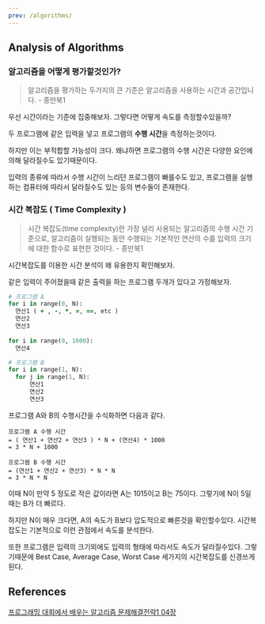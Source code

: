 ```yaml
---
prev: /algorithms/
---
```

## Analysis of Algorithms

### 알고리즘을 어떻게 평가할것인가?

> 알고리즘을 평가하는 두가지의 큰 기준은 알고리즘을 사용하는 시간과 공간입니다. - 종만북1

우선 시간이라는 기준에 집중해보자. 그렇다면 어떻게 속도를 측정할수있을까?

두 프로그램에 같은 입력을 넣고 프로그램의 **수행 시간**을 측정하는것이다. 

하지만 이는 부적합할 가능성이 크다. 왜냐하면 프로그램의 수행 시간은 다양한 요인에 의해 달라질수도 있기때문이다. 

입력의 종류에 따라서 수행 시간이 느리던 프로그램이 빠를수도 있고, 프로그램을 실행하는 컴퓨터에 따라서 달라질수도 있는 등의 변수들이 존재한다.


### 시간 복잡도 ( Time Complexity )

> 시간 복잡도(time complexity)란 가장 널리 사용되는 알고리즘의 수행 시간 기준으로, 알고리즘이 실행되는 동안 수행되는 기본적인 연산의 수를 입력의 크기에 대한 함수로 표현한 것이다.  - 종만북1

시간복잡도를 이용한 시간 분석이 왜 유용한지 확인해보자. 

같은 입력이 주어졌을때 같은 출력을 하는 프로그램 두개가 있다고 가정해보자.

```ruby
# 프로그램 A
for i in range(0, N):
  연산1 ( + , -, *, =, ==, etc )
  연산2 
  연산3
  
for i in range(0, 1000):
  연산4
```

```ruby
# 프로그램 B
for i in range(1, N):
  for j in range(1, N):
      연산1
      연산2
      연산3
```

프로그램 A와 B의 수행시간을 수식화하면 다음과 같다.
```
프로그램 A 수행 시간 
= ( 연산1 + 연산2 + 연산3 ) * N + (연산4) * 1000
= 3 * N + 1000
```

```
프로그램 B 수행 시간
= (연산1 + 연산2 + 연산3) * N * N
= 3 * N * N
```

이때 N이 만약 5 정도로 작은 값이라면 A는 1015이고 B는 75이다. 그렇기에 N이 5일때는 B가 더 빠르다.

하지만 N이 매우 크다면, A의 속도가 B보다 압도적으로 빠른것을 확인할수있다. 시간복잡도는 기본적으로 이런 관점에서 속도를 분석한다.

또한 프로그램은 입력의 크기외에도 입력의 형태에 따라서도 속도가 달라질수있다. 그렇기때문에 Best Case, Average Case, Worst Case 세가지의 시간복잡도를 신경쓰게 된다.

## References

[프로그래밍 대회에서 배우는 알고리즘 문제해결전략1 04장](http://www.yes24.co.kr/24/goods/8006522)
